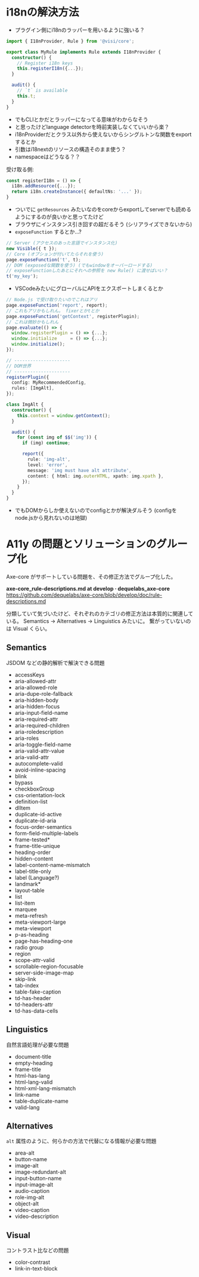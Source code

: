 # i18nの解決方法
- プラグイン側にi18nのラッパーを用いるように強いる？

```ts
import { I18nProvider, Rule } from '@visi/core';

export class MyRule implements Rule extends I18nProvider {
  constructor() {
    // Register i18n keys
    this.registerI18n({...});
  }

  audit() {
    // `t` is available
    this.t;
  }
}
```

- でもCLIとかだとラッパーになってる意味がわからなそう
- と思ったけどlanguage detectorを時前実装しなくていいから楽？
- i18nProviderだとクラス以外から使えないからシングルトンな関数をexportするとか
- 引数はi18nextのリソースの構造そのまま使う？
- namespaceはどうなる？？

受け取る側:

```ts
const registerI18n = () => {
  i18n.addResource({...});
  return i18n.createInstance({ defaultNs: '...' });
}
```

- ついでに `getResources` みたいなのをcoreからexportしてserverでも読めるようにするのが良いかと思ってたけど
- ブラウザにインスタンス引き回すの超だるそう (シリアライズできないから)
- `exposeFunction` するとか...?

```ts
// Server (アクセスのあった言語でインスタンス化)
new Visible({ t });
// Core (オプションが付いてたらそれを使う)
page.exposeFunction('t', t);
// DOM (exposedな関数を使う) (でもwindowをオーバーロードする)
// exposeFunctionしたあとにそれへの参照を new Rule() に渡せばいい？
t('my_key');
```

- VSCodeみたいにグローバルにAPIをエクスポートしまくるとか

```ts
// Node.js で受け取りたいのでこれはアリ
page.exposeFunction('report', report);
// これもアリかもしれん。 fixerとかtとか
page.exposeFunction('getContext', registerPlugin);
// これは微妙かもしれん
page.evaluate(() => {
  window.registerPlugin = () => {...};
  window.initialize     = () => {...};
  window.initialize();
});

// ---------------------
// DOM世界
// ---------------------
registerPlugin({
  config: MyRecommendedConfig,
  rules: [ImgAlt],
});

class ImgAlt {
  constructor() {
    this.context = window.getContext();
  }

  audit() {
    for (const img of $$('img')) {
      if (img) continue;

      report({
        rule: 'img-alt',
        level: 'error',
        message: 'img must have alt attribute',
        content: { html: img.outerHTML, xpath: img.xpath },
      });
    }
  }
}
```

- でもDOMからしか使えないのでconfigとかが解決ダルそう (configをnode.jsから見れないのは地獄)

# A11y の問題とソリューションのグループ化

Axe-core がサポートしている問題を、その修正方法でグループ化した。

**axe-core_rule-descriptions.md at develop · dequelabs_axe-core**
<https://github.com/dequelabs/axe-core/blob/develop/doc/rule-descriptions.md>

分類していて気づいたけど、それぞれのカテゴリの修正方法は本質的に関連している。 Semantics -> Alternatives -> Linguistics みたいに。 繋がっていないのは Visual くらい。

## Semantics

JSDOM などの静的解析で解決できる問題

- accessKeys
- aria-allowed-attr
- aria-allowed-role
- aria-dupe-role-fallback
- aria-hidden-body
- aria-hidden-focus
- aria-input-field-name
- aria-required-attr
- aria-required-children
- aria-roledescription
- aria-roles
- aria-toggle-field-name
- aria-valid-attr-value
- aria-valid-attr
- autocomplete-valid
- avoid-inline-spacing
- blink
- bypass
- checkboxGroup
- css-orientation-lock
- definition-list
- dlItem
- duplicate-id-active
- duplicate-id-aria
- focus-order-semantics
- form-field-multiple-labels
- frame-tested\*
- frame-title-unique
- heading-order
- hidden-content
- label-content-name-mismatch
- label-title-only
- label (Language?)
- landmark\*
- layout-table
- list
- list-item
- marquee
- meta-refresh
- meta-viewport-large
- meta-viewport
- p-as-heading
- page-has-heading-one
- radio group
- region
- scope-attr-valid
- scrollable-region-focusable
- server-side-image-map
- skip-link
- tab-index
- table-fake-caption
- td-has-header
- td-headers-attr
- td-has-data-cells

## Linguistics

自然言語処理が必要な問題

- document-title
- empty-heading
- frame-title
- html-has-lang
- html-lang-valid
- html-xml-lang-mismatch
- link-name
- table-duplicate-name
- valid-lang

## Alternatives

`alt` 属性のように、何らかの方法で代替になる情報が必要な問題

- area-alt
- button-name
- image-alt
- image-redundant-alt
- input-button-name
- input-image-alt
- audio-caption
- role-img-alt
- object-alt
- video-caption
- video-description

## Visual

コントラスト比などの問題

- color-contrast
- link-in-text-block
